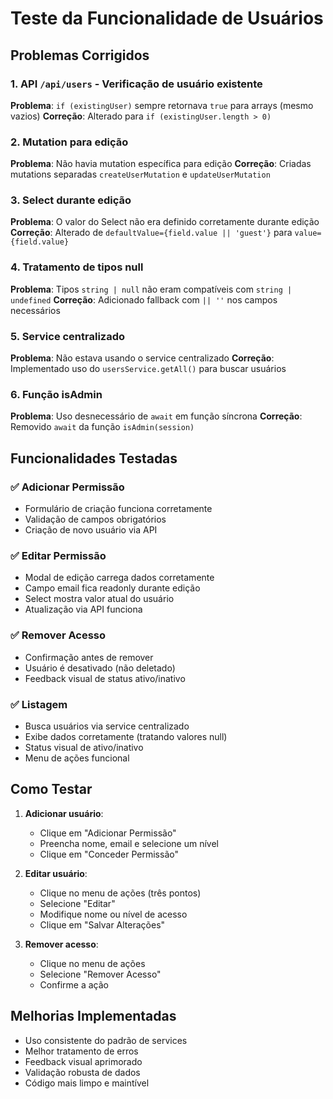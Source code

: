 # Teste da Funcionalidade de Usuários

## Problemas Corrigidos

### 1. API `/api/users` - Verificação de usuário existente
**Problema**: `if (existingUser)` sempre retornava `true` para arrays (mesmo vazios)
**Correção**: Alterado para `if (existingUser.length > 0)`

### 2. Mutation para edição
**Problema**: Não havia mutation específica para edição
**Correção**: Criadas mutations separadas `createUserMutation` e `updateUserMutation`

### 3. Select durante edição
**Problema**: O valor do Select não era definido corretamente durante edição
**Correção**: Alterado de `defaultValue={field.value || 'guest'}` para `value={field.value}`

### 4. Tratamento de tipos null
**Problema**: Tipos `string | null` não eram compatíveis com `string | undefined`
**Correção**: Adicionado fallback com `|| ''` nos campos necessários

### 5. Service centralizado
**Problema**: Não estava usando o service centralizado
**Correção**: Implementado uso do `usersService.getAll()` para buscar usuários

### 6. Função isAdmin
**Problema**: Uso desnecessário de `await` em função síncrona
**Correção**: Removido `await` da função `isAdmin(session)`

## Funcionalidades Testadas

### ✅ Adicionar Permissão
- Formulário de criação funciona corretamente
- Validação de campos obrigatórios
- Criação de novo usuário via API

### ✅ Editar Permissão
- Modal de edição carrega dados corretamente
- Campo email fica readonly durante edição
- Select mostra valor atual do usuário
- Atualização via API funciona

### ✅ Remover Acesso
- Confirmação antes de remover
- Usuário é desativado (não deletado)
- Feedback visual de status ativo/inativo

### ✅ Listagem
- Busca usuários via service centralizado
- Exibe dados corretamente (tratando valores null)
- Status visual de ativo/inativo
- Menu de ações funcional

## Como Testar

1. **Adicionar usuário**:
   - Clique em "Adicionar Permissão"
   - Preencha nome, email e selecione um nível
   - Clique em "Conceder Permissão"

2. **Editar usuário**:
   - Clique no menu de ações (três pontos)
   - Selecione "Editar"
   - Modifique nome ou nível de acesso
   - Clique em "Salvar Alterações"

3. **Remover acesso**:
   - Clique no menu de ações
   - Selecione "Remover Acesso"
   - Confirme a ação

## Melhorias Implementadas

- Uso consistente do padrão de services
- Melhor tratamento de erros
- Feedback visual aprimorado
- Validação robusta de dados
- Código mais limpo e maintível
